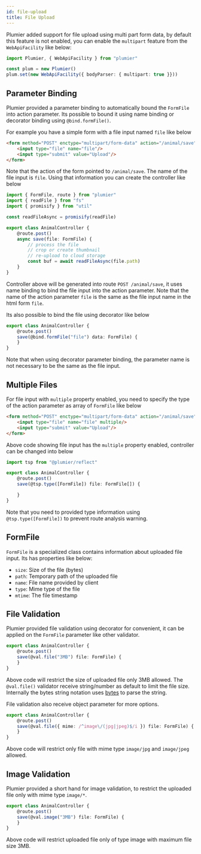 ```yaml
---
id: file-upload
title: File Upload
---
```


Plumier added support for file upload using multi part form data, by default this feature is not enabled, you can enable the `multipart` feature from the `WebApiFacility` like below: 

```typescript
import Plumier, { WebApiFacility } from "plumier"

const plum = new Plumier()
plum.set(new WebApiFacility({ bodyParser: { multipart: true }}))
```

## Parameter Binding 
Plumier provided a parameter binding to automatically bound the `FormFile` into action parameter. Its possible to bound it using name binding or decorator binding using `@bind.formFile()`. 

For example you have a simple form with a file input named `file` like below 

```html
<form method="POST" enctype="multipart/form-data" action="/animal/save">
    <input type="file" name="file"/>
    <input type="submit" value="Upload"/>
</form>
```

Note that the action of the form pointed to `/animal/save`. The name of the file input is `file`. Using that information you can create the controller like below

```typescript
import { FormFile, route } from "plumier"
import { readFile } from "fs"
import { promisify } from "util"

const readFileAsync = promisify(readFile)

export class AnimalController {
    @route.post()
    async save(file: FormFile) {
        // process the file 
        // crop or create thumbnail 
        // re-upload to cloud storage
        const buf = await readFileAsync(file.path)
    }
}
```

Controller above will be generated into route `POST /animal/save`, it uses name binding to bind the file input into the action parameter. Note that the name of the action parameter `file` is the same as the file input name in the html form `file`. 

Its also possible to bind the file using decorator like below

```typescript
export class AnimalController {
    @route.post()
    save(@bind.formFile("file") data: FormFile) {
    }
}
```

Note that when using decorator parameter binding, the parameter name is not necessary to be the same as the file input. 

## Multiple Files
For file input with `multiple` property enabled, you need to specify the type of the action parameter as array of `FormFile` like below

```html
<form method="POST" enctype="multipart/form-data" action="/animal/save">
    <input type="file" name="file" multiple/>
    <input type="submit" value="Upload"/>
</form>
```

Above code showing file input has the `multiple` property enabled, controller can be changed into below

```typescript
import tsp from "@plumier/reflect" 

export class AnimalController {
    @route.post()
    save(@tsp.type([FormFile]) file: FormFile[]) {

    }
}
```

Note that you need to provided type information using `@tsp.type([FormFile])` to prevent route analysis warning. 

## FormFile 
`FormFile` is a specialized class contains information about uploaded file input. Its has properties like below: 

* `size`: Size of the file (bytes)
* `path`: Temporary path of the uploaded file
* `name`: File name provided by client
* `type`: Mime type of the file 
* `mtime`: The file timestamp

## File Validation 
Plumier provided file validation using decorator for convenient, it can be applied on the `FormFile` parameter like other validator.

```typescript
export class AnimalController {
    @route.post()
    save(@val.file("3MB") file: FormFile) {
    }
}
```

Above code will restrict the size of uploaded file only 3MB allowed. The `@val.file()` validator receive string/number as default to limit the file size. Internally the bytes string notation uses [bytes](https://www.npmjs.com/package/bytes) to parse the string. 

File validation also receive object parameter for more options. 

```typescript
export class AnimalController {
    @route.post()
    save(@val.file({ mime: /^image\/(jpg|jpeg)$/i }) file: FormFile) {
    }
}
```

Above code will restrict only file with mime type `image/jpg` and `image/jpeg` allowed. 

## Image Validation 
Plumier provided a short hand for image validation, to restrict the uploaded file only with mime type `image/*`. 

```typescript
export class AnimalController {
    @route.post()
    save(@val.image("3MB") file: FormFile) {
    }
}
```

Above code will restrict uploaded file only of type image with maximum file size 3MB.